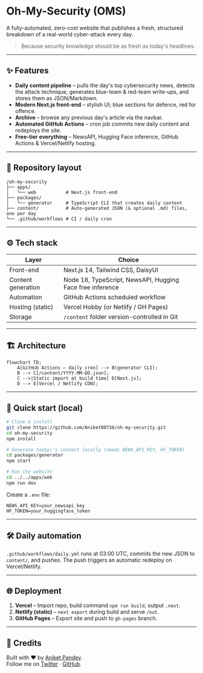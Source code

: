 # Oh-My-Security (OMS)

A fully-automated, zero-cost website that publishes a fresh, structured breakdown of a real-world cyber-attack every day.

> Because security knowledge should be as fresh as today's headlines.

---

## ✨ Features

- **Daily content pipeline** – pulls the day's top cybersecurity news, detects the attack technique, generates blue-team & red-team write-ups, and stores them as JSON/Markdown.
- **Modern Next.js front-end** – stylish UI; blue sections for defence, red for offence.
- **Archive** – browse any previous day's article via the navbar.
- **Automated GitHub Actions** – cron job commits new daily content and redeploys the site.
- **Free-tier everything** – NewsAPI, Hugging Face inference, GitHub Actions & Vercel/Netlify hosting.

---

## 📂 Repository layout

```
/oh-my-security
├── apps/
│   └── web           # Next.js front-end
├── packages/
│   └── generator     # TypeScript CLI that creates daily content
├── content/          # Auto-generated JSON (& optional .md) files, one per day
└── .github/workflows # CI / daily cron
```

---

## ⚙️ Tech stack

| Layer              | Choice                                                    |
| ------------------ | --------------------------------------------------------- |
| Front-end          | Next.js 14, Tailwind CSS, DaisyUI                         |
| Content generation | Node 18, TypeScript, NewsAPI, Hugging Face free inference |
| Automation         | GitHub Actions scheduled workflow                         |
| Hosting (static)   | Vercel Hobby (or Netlify / GH Pages)                      |
| Storage            | `/content` folder version-controlled in Git               |

---

## 🏗️ Architecture

```mermaid
flowchart TD;
    A[GitHub Actions – daily cron] --> B(generator CLI);
    B --> C[/content/YYYY-MM-DD.json];
    C -->|Static import at build time| D[Next.js];
    D --> E[Vercel / Netlify CDN];
```

---

## 🚀 Quick start (local)

```bash
# Clone & install
git clone https://github.com/Aniket00736/oh-my-security.git
cd oh-my-security
npm install

# Generate today\'s content locally (needs NEWS_API_KEY, HF_TOKEN)
cd packages/generator
npm start

# Run the website
cd ../../apps/web
npm run dev
```

Create a `.env` file:

```
NEWS_API_KEY=your_newsapi_key
HF_TOKEN=your_huggingface_token
```

---

## 🛠️ Daily automation

`.github/workflows/daily.yml` runs at 03:00 UTC, commits the new JSON to `content/`, and pushes. The push triggers an automatic redeploy on Vercel/Netlify.

---

## 🌐 Deployment

1. **Vercel** – Import repo, build command `npm run build`, output `.next`.
2. **Netlify (static)** – `next export` during build and serve `/out`.
3. **GitHub Pages** – Export site and push to `gh-pages` branch.

---

## 🙌 Credits

Built with ❤️ by [Aniket Pandey](https://linkedin.com/in/aniket00736).  
Follow me on [Twitter](https://x.com/lunatic_ak_) · [GitHub](https://github.com/pentoshi007).
